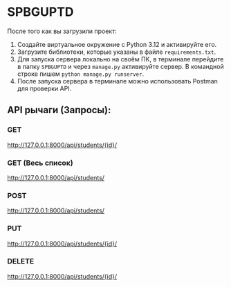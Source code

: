 
# SPBGUPTD

После того как вы загрузили проект:
1. Создайте виртуальное окружение с Python 3.12 и активируйте его.
2. Загрузите библиотеки, которые указаны в файле `requirements.txt`.
3. Для запуска сервера локально на своём ПК, в терминале перейдите в папку `SPBGUPTD` и через `manage.py` активируйте сервер. В командной строке пишем `python manage.py runserver`.
4. После запуска сервера в терминале можно использовать Postman для проверки API.

## API рычаги (Запросы):

### GET
http://127.0.0.1:8000/api/students/{id}/


### GET (Весь список)
http://127.0.0.1:8000/api/students/

### POST
http://127.0.0.1:8000/api/students/

### PUT
http://127.0.0.1:8000/api/students/{id}/

### DELETE
http://127.0.0.1:8000/api/students/{id}/
